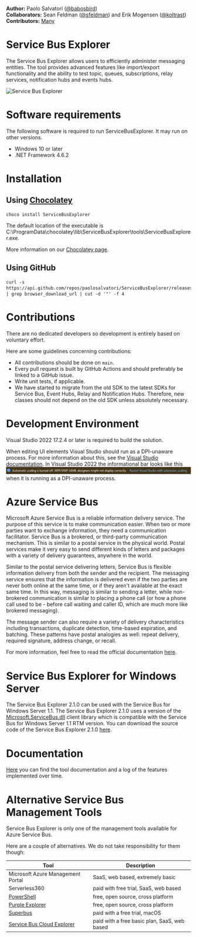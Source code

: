 **Author:** Paolo Salvatori ([@babosbird](https://twitter.com/babosbird))  
**Collaborators:**  Sean Feldman ([@sfeldman](https://twitter.com/sfeldman)) and Erik Mogensen ([@koltrast](https://twitter.com/koltrast))  
**Contributors:** [Many](https://github.com/paolosalvatori/ServiceBusExplorer/graphs/contributors)

# Service Bus Explorer
The Service Bus Explorer allows users to efficiently administer messaging entities. The tool provides advanced features like import/export functionality and the ability to test topic, queues, subscriptions, relay services, notification hubs and events hubs.

![Service Bus Explorer](./media/service-bus-explorer.png)

# Software requirements
The following software is required to run ServiceBusExplorer. It may run on other versions.

- Windows 10 or later
- .NET Framework 4.6.2

# Installation
## Using [Chocolatey](https://chocolatey.org/install)
```
choco install ServiceBusExplorer
```

The default location of the executable is C:\ProgramData\chocolatey\lib\ServiceBusExplorer\tools\ServiceBusExplorer.exe.

More information on our [Chocolatey page](https://chocolatey.org/packages/ServiceBusExplorer).

## Using GitHub
```
curl -s https://api.github.com/repos/paolosalvatori/ServiceBusExplorer/releases/latest | grep browser_download_url | cut -d '"' -f 4
```

# Contributions
There are no dedicated developers so development is entirely based on voluntary effort.

Here are some guidelines concerning contributions:

- All contributions should be done on `main`.
- Every pull request is built by GitHub Actions and should preferably be linked to a GitHub issue.
- Write unit tests, if applicable.
- We have started to migrate from the old SDK to the latest SDKs for Service Bus, Event Hubs, Relay and Notification Hubs. Therefore, new classes should not depend on the old SDK unless absolutely necessary.  


# Development Environment

Visual Studio 2022 17.2.4 or later is required to build the solution. 

When editing UI elements Visual Studio should run as a DPI-unaware process. For more information about this, see the [Visual Studio documentation](https://docs.microsoft.com/en-us/dotnet/framework/winforms/disable-dpi-awareness-visual-studio). In Visual Studio 2022 the informational bar looks like this ![AutoscalingTurnedOff](./media/AutoscalingTurnedOff.png) when it is running as a DPI-unaware process.


# Azure Service Bus
Microsoft Azure Service Bus is a reliable information delivery service. The purpose of this service is to make communication easier. When two or more parties want to exchange information, they need a communication facilitator. Service Bus is a brokered, or third-party communication mechanism. This is similar to a postal service in the physical world. Postal services make it very easy to send different kinds of letters and packages with a variety of delivery guarantees, anywhere in the world.

Similar to the postal service delivering letters, Service Bus is flexible information delivery from both the sender and the recipient. The messaging service ensures that the information is delivered even if the two parties are never both online at the same time, or if they aren't available at the exact same time. In this way, messaging is similar to sending a letter, while non-brokered communication is similar to placing a phone call (or how a phone call used to be - before call waiting and caller ID, which are much more like brokered messaging).

The message sender can also require a variety of delivery characteristics including transactions, duplicate detection, time-based expiration, and batching. These patterns have postal analogies as well: repeat delivery, required signature, address change, or recall.

For more information, feel free to read the official documentation [here](https://docs.microsoft.com/en-us/azure/service-bus-messaging/service-bus-messaging-overview).

# Service Bus Explorer for Windows Server
The Service Bus Explorer 2.1.0 can be used with the Service Bus for Windows Server 1.1. The Service Bus Explorer 2.1.0 uses a version of the [Microsoft.ServiceBus.dll](http://www.nuget.org/packages/WindowsAzure.ServiceBus/) client library which is compatible with the Service Bus for Windows Server 1.1 RTM version. You can download the source code of the Service Bus Explorer 2.1.0 [here](https://github.com/paolosalvatori/ServiceBusExplorer/releases/tag/2.1.0).

# Documentation
[Here](./docs/documentation.md) you can find the tool documentation and a log of the features implemented over time.

# Alternative Service Bus Management Tools
Service Bus Explorer is only one of the management tools available for Azure Service Bus.

Here are a couple of alternatives. We do not take responsibility for them though:

| Tool                                     | Description                                   |
| ---------------------------------------- | --------------------------------------------- |
| Microsoft Azure Management Portal        | SaaS, web based, extremely basic              |
| Serverless360                            | paid with free trial, SaaS, web based         |
| [PowerShell]                             | free, open source, cross platform             |
| [Purple Explorer]                        | free, open source, cross platform             |
| [Superbus]                               | paid with a free trial, macOS                 |
| [Service Bus Cloud Explorer]             | paid with a free basic plan, SaaS, web based  |

[PowerShell]: https://docs.microsoft.com/en-us/azure/service-bus-messaging/service-bus-manage-with-ps
[Purple Explorer]: https://github.com/telstrapurple/PurpleExplorer
[Superbus]: https://superbus.app/
[Service Bus Cloud Explorer]: https://cloudbricks.io/products/service_bus_cloud_explorer/
